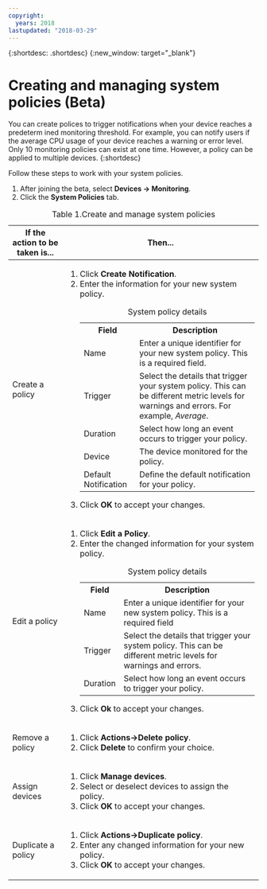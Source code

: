 ```yaml
---
copyright:
  years: 2018
lastupdated: "2018-03-29"
---
```


{:shortdesc: .shortdesc}
{:new_window: target="_blank"}

# Creating and managing system policies (Beta)
You can create polices to trigger notifications when your device reaches a predeterm ined monitoring threshold. For example, you can notify users if the average CPU usage of your device reaches a warning or error level. Only 10 monitoring policies can exist at one time. However, a policy can be applied to multiple devices.
{:shortdesc}


Follow these steps to work with your system policies.
1. After joining the beta, select **Devices -> Monitoring**.
2. Click the **System Policies** tab.

<table>
   <CAPTION>Table 1.Create and manage system policies</CAPTION>
   <THEAD>
   <TR>
   <th>If the action to be taken is...</th>
   <th>Then...</th>
   </TR>
   </THEAD>
   <TBODY>
   <tr>
   <td>Create a policy</td>
   <td>
   <ol>
     <li>Click <b>Create Notification</b>.</li>
     <li>Enter the information for your new system policy. 

<table>
  <caption>System policy details</caption>
  <tr>
     <th>Field</th>
     <th>Description</th>
  </tr>
  <tr>
    <td>Name</td>
    <td>Enter a unique identifier for your new system policy. This is a required field.</td>
  </tr>
  <tr>
    <td>Trigger</td>
    <td>Select the details that trigger your system policy. This can be different metric levels for warnings and errors. For example, <i>Average</i>.</td>
  </tr>
   <tr>
    <td>Duration</td>
     <td>Select how long an event occurs to trigger your policy.</td>
  </tr>
   <tr>
    <td>Device</td>
    <td>The device monitored for the policy.</td>
  </tr>
   <tr>
    <td>Default Notification</td>
    <td>Define the default notification for your policy.</td>
  </tr>
</table>
</li>
<li>Click <b>OK</b> to accept your changes.</li>
   </ol>
   </td>
   </tr>
   <tr>
   <td>Edit a policy</td>
   <td>
   <ol>
     <li>Click <b>Edit a Policy</b>.</li>
    <li>Enter the changed information for your system policy. 

<table>
  <caption>System policy details</caption>
  <tr>
     <th>Field</th>
     <th>Description</th>
  </tr>
  <tr>
    <td>Name</td>
    <td>Enter a unique identifier for your new system policy. This is a required field</td>
  </tr>
  <tr>
    <td>Trigger</td>
    <td>Select the details that trigger your system policy. This can be different metric levels for warnings and errors.</td>
  </tr>
   <tr>
    <td>Duration</td>
     <td>Select how long an event occurs to trigger your policy.</td>
  </tr>
</table>
</li>
<li>Click <b>Ok</b> to accept your changes.</li>
   </ol>
   </td>
   </tr>
   <tr>
   <td>Remove a policy</td>
   <td>
   <ol>
     <li>Click <b>Actions->Delete policy</b>.</li> 
     <li>Click <b>Delete</b> to confirm your choice.</li>
   </ol>
   </td>
   </tr>
   <tr>
  <td>Assign devices</td>
  <td>
    <ol>
      <li>Click <b>Manage devices</b>.</li>
      <li>Select or deselect devices to assign the policy.</li>
       <li>Click <b>OK</b> to accept your changes.</li>
      </td>
  </tr>
   <tr>
  <td>Duplicate a policy</td>
  <td>
    <ol>
      <li>Click <b>Actions->Duplicate policy</b>.</li>
      <li>Enter any changed information for your new policy.</li>
       <li>Click <b>OK</b> to accept your changes.</li>
      </td>
  </tr>
  
   </TBODY>
   </table>

